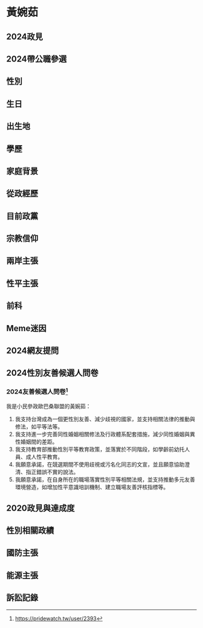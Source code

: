 # 黃婉茹

## 2024政見

## 2024帶公職參選

## 性別

## 生日

## 出生地

## 學歷

## 家庭背景

## 從政經歷

## 目前政黨

## 宗教信仰

## 兩岸主張

## 性平主張

## 前科

## Meme迷因

## 2024網友提問

## 2024性別友善候選人問卷

### 2024友善候選人問卷[^1]

我是小民參政歐巴桑聯盟的黃婉茹：

1. 我支持台灣成為一個更性別友善、減少歧視的國家，並支持相關法律的推動與修法，如平等法等。
1. 我支持進一步完善同性婚姻相關修法及行政體系配套措施，減少同性婚姻與異性婚姻間的差距。
1. 我支持教育部推動性別平等教育政策，並落實於不同階段，如學齡前幼托人員、成人性平教育。
1. 我願意承諾，在競選期間不使用歧視或污名化同志的文宣，並且願意協助澄清、指正錯誤不實的說法。
1. 我願意承諾，在自身所在的職場落實性別平等相關法規，並支持推動多元友善環境營造，如增加性平意識培訓機制、建立職場友善評核指標等。

[^1]: https://pridewatch.tw/user/2393

## 2020政見與達成度

## 性別相關政績

## 國防主張

## 能源主張

## 訴訟記錄
